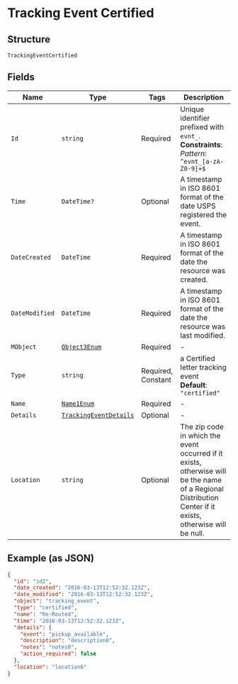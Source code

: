 
# Tracking Event Certified

## Structure

`TrackingEventCertified`

## Fields

| Name | Type | Tags | Description |
|  --- | --- | --- | --- |
| `Id` | `string` | Required | Unique identifier prefixed with `evnt_`.<br>**Constraints**: *Pattern*: `^evnt_[a-zA-Z0-9]+$` |
| `Time` | `DateTime?` | Optional | A timestamp in ISO 8601 format of the date USPS registered the event. |
| `DateCreated` | `DateTime` | Required | A timestamp in ISO 8601 format of the date the resource was created. |
| `DateModified` | `DateTime` | Required | A timestamp in ISO 8601 format of the date the resource was last modified. |
| `MObject` | [`Object3Enum`](../../doc/models/object-3-enum.md) | Required | - |
| `Type` | `string` | Required, Constant | a Certified letter tracking event<br>**Default**: `"certified"` |
| `Name` | [`Name1Enum`](../../doc/models/name-1-enum.md) | Required | - |
| `Details` | [`TrackingEventDetails`](../../doc/models/tracking-event-details.md) | Optional | - |
| `Location` | `string` | Optional | The zip code in which the event occurred if it exists, otherwise will be the name of a Regional Distribution Center if it exists, otherwise will be null. |

## Example (as JSON)

```json
{
  "id": "id2",
  "date_created": "2016-03-13T12:52:32.123Z",
  "date_modified": "2016-03-13T12:52:32.123Z",
  "object": "tracking_event",
  "type": "certified",
  "name": "Re-Routed",
  "time": "2016-03-13T12:52:32.123Z",
  "details": {
    "event": "pickup_available",
    "description": "description0",
    "notes": "notes0",
    "action_required": false
  },
  "location": "location6"
}
```

